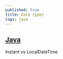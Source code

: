 ```yaml
---
published: true
title: Date types
tags: java
---
```

> 

## [Java](https://stackoverflow.com/a/32443004/51386)
Instant vs LocalDateTime
